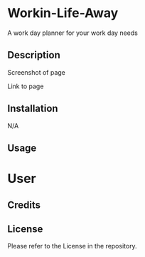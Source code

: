 # Workin-Life-Away
A work day planner for your work day needs


## Description


Screenshot of page

Link to page




## Installation
N/A

## Usage

# User



## Credits





## License
Please refer to the License in the repository. 